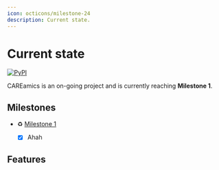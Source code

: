 ```yaml
---
icon: octicons/milestone-24
description: Current state.
---
```


# Current state
[![PyPI](https://img.shields.io/pypi/v/careamics.svg?color=green)](https://pypi.org/project/careamics)

CAREamics is an on-going project and is currently reaching **Milestone 1**.


## Milestones

- :recycle: [Milestone 1](https://github.com/CAREamics/careamics/milestone/7)
    - [x] Ahah



## Features